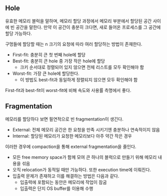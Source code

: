 ## Hole
유효한 메모리 블럭을 말하며, 메모리 할당 과정에서 메모리 부분에서 할당된 공간 사이에 빈 공간을 말한다. 만약 이 공간이 충분히 크다면, 새로 들어온 프로세스를 그 공간에 할당 가능하다. 

구멍들에 할당할 때는 n 크기의 요청에 따라 여러 할당하는 방법이 존재한다. 
+ First-fit: 충분히 큰 첫 번째 hole에 할당
+ Best-fit: 충분히 큰 hole 중 가장 작은 hole에 할당
	+ 크키 순서대로 정렬되어 있지 않으면 전체 리스트를 모두 확인해야 함
+ Worst-fit: 가장 큰 hole에 할당한다.
	+ 이 방법도 best-fit과 동일하게 정렬되지 않으면 모두 확인해야 함

First-fit과 best-fit이 worst-fit에 비해 속도와 사용률 측명에서 좋다. 
## Fragmentation
메모리를 할당하다 보면 필연적으로 빈 fragmentation이 생긴다. 
+ External: 전체 메모리 공간은 한 요청을 만족 시키기엔 충분하나 연속적이지 않음
+ Internal: 할당된 메모리가 요청한 메모리보다 아주 약간 작은 경우

이러한 경우에 compaction을 통해 external fragmentation을 줄인다.
+ 모든 free memory space가 함께 모여 큰 하나의 블럭으로 만들기 위해 메모리 내용을 섞음
+ 오직 relocation가 동적일 때만 가능하다. 또한 execution time에 이뤄진다.
+ 입출력 문제가 존재하고 이를 해결하는 방법은 다음과 같다.
	+ 입출력에 포함되는 동안은 메모리에 작업이 잠굼
	+ 입출력은 단지 OS buffer를 이용해 수행